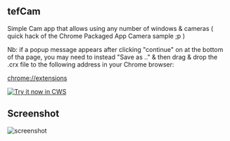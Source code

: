 ## tefCam
Simple Cam app that allows using any number of windows &amp; cameras ( quick hack of the Chrome Packaged App Camera sample ;p )

Nb: if a popup message appears after clicking "continue" on at the bottom of tha page, you may need to instead "Save as .." & then drag & drop the .crx file to the following address in your Chrome browser:  

<a target="_blank" href="chrome://extensions">chrome://extensions</a>

<a target="_blank" href="http://stephaneadamgarnier.com/TefCam/ChromePackagedApps__camApp.crx">![Try it now in CWS](http://stephaneadamgarnier.com/TefCam/camera.png "Click here to install this app!")</a>

## Screenshot
![screenshot](http://stephaneadamgarnier.com/TefCam/assets/CromePackagedApps__tefCam.png)
